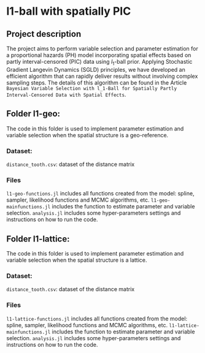 # l1-ball with spatially PIC
## Project description

The project aims to perform variable selection and parameter estimation for a proportional hazards (PH) model incorporating spatial effects based on partly interval-censored (PIC) data using $l_1$-ball prior. Applying Stochastic Gradient Langevin Dynamics (SGLD) principles, we have developed an efficient algorithm that can rapidly deliver results without involving complex sampling steps. The details of this algorithm can be found in the Article ```Bayesian Variable Selection with l_1-Ball for Spatially Partly Interval-Censored Data with Spatial Effects```. 


## Folder l1-geo:
The code in this folder is used to implement parameter estimation and variable selection when the spatial structure is a geo-reference.
### Dataset:
```distance_tooth.csv```: dataset of the distance matrix

### Files
```l1-geo-functions.jl``` includes all functions created from the model: spline, sampler, likelihood functions and MCMC algorithms, etc. 
```l1-geo-mainfunctions.jl``` includes the function to estimate parameter and variable selection.
```analysis.jl``` includes some hyper-parameters settings and instructions on how to run the code.

## Folder l1-lattice:
The code in this folder is used to implement parameter estimation and variable selection when the spatial structure is a lattice.
### Dataset:
```distance_tooth.csv```: dataset of the distance matrix

### Files
```l1-lattice-functions.jl``` includes all functions created from the model: spline, sampler, likelihood functions and MCMC algorithms, etc. 
```l1-lattice-mainfunctions.jl``` includes the function to estimate parameter and variable selection.
```analysis.jl``` includes some hyper-parameters settings and instructions on how to run the code.
